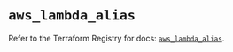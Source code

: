 # `aws_lambda_alias`

Refer to the Terraform Registry for docs: [`aws_lambda_alias`](https://registry.terraform.io/providers/hashicorp/aws/6.11.0/docs/resources/lambda_alias).
